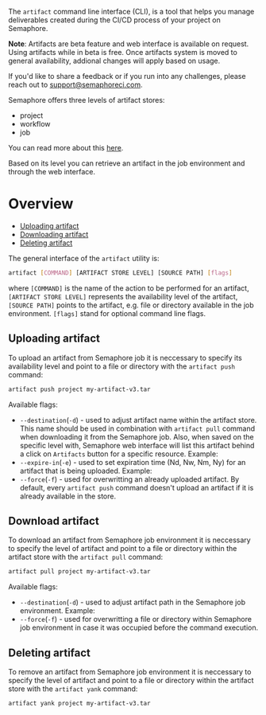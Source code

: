 The `artifact` command line interface (CLI), is a tool that helps you manage
deliverables created during the CI/CD process of your project on Semaphore.

__Note__: Artifacts are beta feature and web interface is available on request.
Using artifacts while in beta is free. Once artifacts system is moved to general availability,
addional changes will apply based on usage.

If you'd like to share a feedback or if you run into any challenges,
please reach out to support@semaphoreci.com.

 Semaphore offers three levels of artifact stores:

- project
- workflow
- job

You can read more about this [here](use-case-doc).

Based on its level you can retrieve an artifact in the job environment and
through the web interface.

# Overview

- [Uploading artifact](#uploading-artifact)
- [Downloading artifact](#downloading-artifact)
- [Deleting artifact](#deleting-artifact)

The general interface of the `artifact` utility is:

```bash
artifact [COMMAND] [ARTIFACT STORE LEVEL] [SOURCE PATH] [flags]
```

where `[COMMAND]` is the name of the action to be performed for an artifact,
`[ARTIFACT STORE LEVEL]` represents the availability level of the artifact,
`[SOURCE PATH]` points to the artifact, e.g. file or directory
available in the job environment. `[flags]` stand for optional command line flags.

## Uploading artifact

To upload an artifact from Semaphore job it is neccessary to specify
its availability level and point to a file or directory
with the `artifact push` command:

```sh
artifact push project my-artifact-v3.tar
```

Available flags:

- `--destination`(`-d`) - used to adjust artifact name within the artifact store.
This name should be used in combination with `artifact pull` command when downloading it
from the Semaphore job. Also, when saved on the specific level with,
Semaphore web interface will list this artifact
behind a click on `Artifacts` button for a specific resource. Example:
- `--expire-in`(`-e`) - used to set expiration time (Nd, Nw, Nm, Ny) for an artifact that is being uploaded.
Example:
- `--force`(`-f`) - used for overwritting an already uploaded artifact. By default, every `artifact push` command doesn't upload an artifact if it is already available in the store.

## Download artifact

To download an artifact from Semaphore job environment it is neccessary to specify
the level of artifact and point to a file or directory within the artifact store
with the `artifact pull` command:

```sh
artifact pull project my-artifact-v3.tar
```

Available flags:

- `--destination`(`-d`) - used to adjust artifact path in the Semaphore job environment.
Example:
- `--force`(`-f`) - used for overwritting a file or directory within Semaphore job environment in case it was occupied before the command execution.

## Deleting artifact

To remove an artifact from Semaphore job environment it is neccessary to specify
the level of artifact and point to a file or directory within the artifact store
with the `artifact yank` command:

```sh
artifact yank project my-artifact-v3.tar
```
